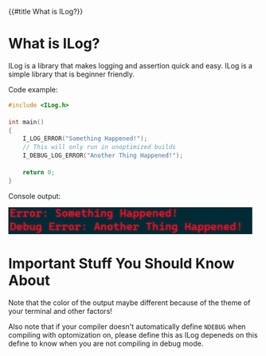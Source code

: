 {{#title What is ILog?}}
# What is ILog?

ILog is a library that makes logging and assertion quick and easy.
ILog is a simple library that is beginner friendly.



Code example:
```c
#include <ILog.h>

int main() 
{
    I_LOG_ERROR("Something Happened!");
    // This will only run in unoptimized builds
    I_DEBUG_LOG_ERROR("Another Thing Happened!");

    return 0;
}
```

Console output:

![Example Output](images/frontPageExample.png)

# Important Stuff You Should Know About

Note that the color of the output maybe different because of the theme of your terminal and other factors!

Also note that if your compiler doesn't automatically define ```NDEBUG``` when compiling with optomization on, please define this as ILog depeneds on this define to know when you are not compiling in debug mode. 